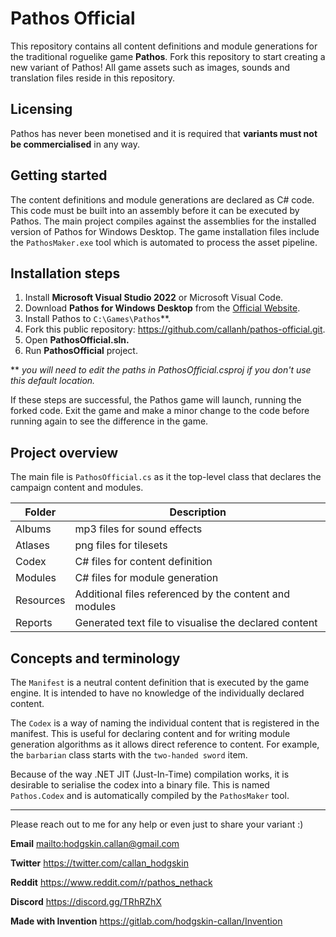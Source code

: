 # Pathos Official

This repository contains all content definitions and module generations for the traditional roguelike game **Pathos**. Fork this repository to start creating a new variant of Pathos! All game assets such as images, sounds and translation files reside in this repository.

## Licensing

Pathos has never been monetised and it is required that **variants must not be commercialised** in any way.

## Getting started

The content definitions and module generations are declared as C# code. This code must be built into an assembly before it can be executed by Pathos. The main project compiles against the assemblies for the installed version of Pathos for Windows Desktop. The game installation files include the `PathosMaker.exe` tool which is automated to process the asset pipeline.

## Installation steps

1. Install **Microsoft Visual Studio 2022** or Microsoft Visual Code.
2. Download **Pathos for Windows Desktop** from the [Official Website](https://pathos.azurewebsites.net/).
3. Install Pathos to `C:\Games\Pathos`**.
4. Fork this public repository: <https://github.com/callanh/pathos-official.git>.
5. Open **PathosOfficial.sln.**
6. Run **PathosOfficial** project.

** _you will need to edit the paths in PathosOfficial.csproj if you don't use this default location._

If these steps are successful, the Pathos game will launch, running the forked code. Exit the game and make a minor change to the code before running again to see the difference in the game.

## Project overview

The main file is `PathosOfficial.cs` as it the top-level class that declares the campaign content and modules.

| Folder    | Description                                            |
|-----------|--------------------------------------------------------|
| Albums    | mp3 files for sound effects                            |
| Atlases   | png files for tilesets                                 |
| Codex     | C# files for content definition                        |
| Modules   | C# files for module generation                         |
| Resources | Additional files referenced by the content and modules |
| Reports   | Generated text file to visualise the declared content  |

## Concepts and terminology

The `Manifest` is a neutral content definition that is executed by the game engine. It is intended to have no knowledge of the individually declared content.

The `Codex` is a way of naming the individual content that is registered in the manifest. This is useful for declaring content and for writing module generation algorithms as it allows direct reference to content. For example, the `barbarian` class starts with the `two-handed sword` item.

Because of the way .NET JIT (Just-In-Time) compilation works, it is desirable to serialise the codex into a binary file. This is named `Pathos.Codex` and is automatically compiled by the `PathosMaker` tool.

---

Please reach out to me for any help or even just to share your variant :)

**Email**
<mailto:hodgskin.callan@gmail.com>

**Twitter**
<https://twitter.com/callan_hodgskin>

**Reddit**
<https://www.reddit.com/r/pathos_nethack>

**Discord**
<https://discord.gg/TRhRZhX>

**Made with Invention**
<https://gitlab.com/hodgskin-callan/Invention>
